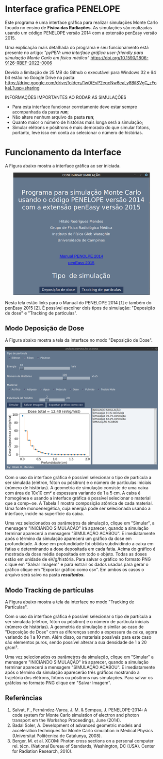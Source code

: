 # Interface grafica PENELOPE


Este programa é uma interface gráfica para realizar simulações Monte Carlo focado no ensino de **Física das Radiações**.
As simulações são realizadas usando um código PENELOPE versão 2014 com a extensão penEasy versão 2015.

Uma explicação mais detalhada do programa e seu funcionamento está presente no artigo: *"pyPEN: uma interface gráfica user-friendly para simulação Monte Carlo em física médica"*
https://doi.org/10.1590/1806-9126-RBEF-2022-0006

Devido a limitação de 25 MB do Github o executável para Windows 32 e 64 bit estão no Google Drive na pasta:
https://drive.google.com/drive/folders/1w0tEvP2eqcNw6eaLy8BiISVgC_zFokaL?usp=sharing

INFORMAÇÕES IMPORTANTES AO RODAR AS SIMULAÇÕES

- Para esta interface funcionar corretamente deve estar sempre acompanhada da pasta ***run***;
- Não altere nenhum arquivo da pasta **run**;
- Quanto maior o número de histórias mais longa será a simulação;
- Simular elétrons e pósitrons é mais demorado do que simular fótons, portanto, leve isso em conta
ao selecionar o número de histórias.

# Funcionamento da Interface
A Figura abaixo mostra a interface gráfica ao ser iniciada.

<p align="center">
  <img src="first_screen.png" width="450" title="Imagem da interface gráfica ao abri-la">
</p>

Nesta tela estão links para o Manual do PENELOPE 2014 [1] e também do penEasy 2015 [2]. É possível escolher dois tipos de simulação: "Deposição de dose" e "Tracking de partículas".


## Modo Deposição de Dose
A Figura abaixo mostra a tela da interface no modo "Deposição de Dose".

<p align="center">
  <img src="dose_screen.png" width="650" title="Imagem da interface gráfica no modo 'Deposição de Dose'">
</p>

Com o uso da interface gráfica é possível selecionar o tipo de partícula a ser simulada (elétron, fóton ou pósitron) e o número de partículas iniciais (número de histórias). A geometria de simulação consiste de uma caixa com área de 10x10 cm² e espessura variando de 1 a 5 cm. A caixa é homogênea e usando a interface gráfica é possível selecionar o material que a comp~oe. A Tabela 1 mostra composição atômica de cada material. Uma fonte monoenergética, cuja energia pode ser selecionada usando a interface, incide na superfície da caixa.

Uma vez selecionados os parâmetros da simulação, clique em "Simular", a mensagem "INICIANDO SIMULACÃO" irá aparecer, quando a simulação terminar aparecerá a mensagem "SIMULAÇÃO ACABOU". E imediatamente após o término da simulação aparecerá um gráfico da dose em profundidade. A dose em profundidade foi obtida subdividindo a caixa em fatias e determinando a dose depositada em cada fatia. Acima do gráfico é mostrada da dose média depositada em todo o objeto. Todas as doses estão em unidade de eV/g/história. Para salvar o gráfico no formato PNG clique em "Salvar Imagem" e para extrair os dados usados para gerar o gráfico clique em "Exportar gráfico como csv". Em ambos os casos o arquivo será salvo na pasta ***resultados***.


## Modo Tracking de partículas

A Figura abaixo mostra a tela da interface no modo "Tracking de Partículas".

Com o uso da interface gráfica é possível selecionar o tipo de partícula a ser simulada (elétron, fóton ou pósitron) e o número de partícula iniciais (número de histórias). A geometria de simulação é similar ao caso de "Deposição de Dose" com as diferenças sendo a espessura da caixa, agora variando de 1 a 10 mm. Além disso, os materiais possíveis para este caso são elementos puros, sendo possível alterar a sua densidade de 1 a 20 g/cm³.

Uma vez selecionados os parâmetros da simulação, clique em "Simular" a mensagem "INICIANDO SIMULAÇÃO" irá aparecer, quando a simulação terminar aparecerá a mensagem "SIMULAÇÂO ACABOU". E imediatamente após o término da simulação aparecerão três gráficos mostrando a trajetória dos elétrons, fótons ou pósitrons nas simulações. Para salvar os gráfcios no formato PNG clique em "Salvar Imagem".



## Referências

1. Salvat, F., Fernández-Varea, J. M. & Sempau, J. PENELOPE-2014: A code system for Monte Carlo simulation of electron and photon transport em the Workshop Proceedings, June (2014).
2. Badal Soler, A. Development of advanced geometric models and acceleration techniques for Monte Carlo simulation in Medical Physics (Universitat Politècnica de Catalunya, 2008).
3. Berger, M. et al. XCOM: Photon cross sections on a personal computer rel. técn. (National Bureau of Standards, Washington, DC (USA). Center for Radiation Research, 2010).
